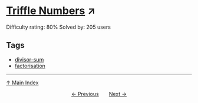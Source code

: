 # [Triffle Numbers](https://projecteuler.net/problem=699) ↗️

Difficulty rating: 80%
Solved by: 205 users
## Tags

- [divisor-sum](../tags/divisor-sum.md)
- [factorisation](../tags/factorisation.md)



---

[↑ Main Index](../README.md)


<div align=center><a href='698.md'>← Previous</a> &nbsp;&nbsp; &nbsp;&nbsp;  <a href='700.md'>Next →</a></div>
